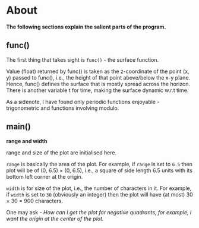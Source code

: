 # About
**The following sections explain the salient parts of the program.**
## func()
The first thing that takes sight is ```func()``` - the surface function.

Value (float) returned by func() is taken as the z-coordinate of the point (x, y) passed to func(), i.e., the height of that point above/below the x-y plane.
Hence, func() defines the surface that is mostly spread across the horizon. There is another variable t for time, making the surface dynamic w.r.t time.

As a sidenote, I have found only periodic functions enjoyable - trigonometric and functions involving modulo.

## main()
**range and width**

range and size of the plot are initialised here.

```range``` is basically the area of the plot. For example, if ```range``` is set to ```6.5``` then plot will be of (0, 6.5) × (0, 6.5), i.e., a square of side length 6.5 units with its bottom left corner at the origin.

```width``` is for size of the plot, i.e., the number of characters in it. For example, if ```width``` is set to ```30``` (obviously an integer) then the plot will have (at most) 30 × 30 = 900 characters.

One may ask - *How can I get the plot for negative quadrants, for example, I want the origin at the center of the plot.*
